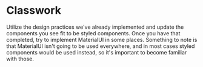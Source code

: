 # Classwork

Utilize the design practices we've already implemented and update the components you see fit to be styled components. Once you have that completed, try to implement MaterialUI in some places. Something to note is that MaterialUI isn't going to be used everywhere, and in most cases styled components would be used instead, so it's important to become familiar with those.